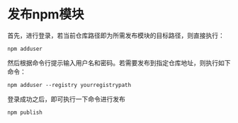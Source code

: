# 发布npm模块

首先，进行登录，若当前仓库路径即为所需发布模块的目标路径，则直接执行：

```text
npm adduser
```

然后根据命令行提示输入用户名和密码。若需要发布到指定仓库地址，则执行如下命令：

```text
npm adduser --registry yourregistrypath
```

登录成功之后，即可执行一下命令进行发布

```text
npm publish
```



